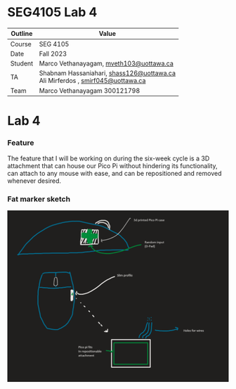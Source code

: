 # SEG4105 Lab 4

| Outline | Value |
| --- | --- |
| Course | SEG 4105 |
| Date | Fall 2023 |
| Student | Marco Vethanayagam, mveth103@uottawa.ca |
| TA | Shabnam Hassaniahari, shass126@uottawa.ca <br> Ali Mirferdos , smirf045@uottawa.ca| 
| Team | Marco Vethanayagam 300121798 <br>|

# Lab 4

### Feature
The feature that I will be working on during the six-week cycle is a 3D attachment that can house our Pico Pi without hindering its functionality, can attach to any mouse with ease, and can be repositioned and removed whenever desired.

### Fat marker sketch
<img src="fat_marker_sketch.png">
